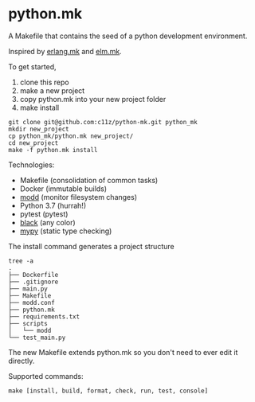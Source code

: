 # python.mk

A Makefile that contains the seed of a python development environment.

Inspired by [erlang.mk](https://github.com/ninenines/erlang.mk) and [elm.mk](https://github.com/cloud8421/elm.mk).

To get started,
1. clone this repo
1. make a new project
1. copy python.mk into your new project folder
1. make install

```
git clone git@github.com:c11z/python-mk.git python_mk
mkdir new_project
cp python_mk/python.mk new_project/
cd new_project
make -f python.mk install
```

Technologies:
* Makefile (consolidation of common tasks)
* Docker (immutable builds)
* [modd](https://github.com/cortesi/modd) (monitor filesystem changes)
* Python 3.7 (hurrah!)
* pytest (pytest)
* [black](https://github.com/ambv/black) (any color)
* [mypy](https://github.com/python/mypy) (static type checking)

The install command generates a project structure
```
tree -a
.
├── Dockerfile
├── .gitignore
├── main.py
├── Makefile
├── modd.conf
├── python.mk
├── requirements.txt
├── scripts
│   └── modd
└── test_main.py
```

The new Makefile extends python.mk so you don't need to ever edit it directly.

Supported commands:
```
make [install, build, format, check, run, test, console]
```
